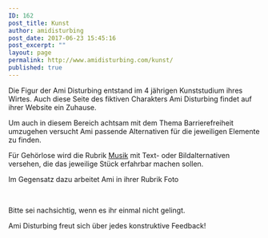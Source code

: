 ```yaml
---
ID: 162
post_title: Kunst
author: amidisturbing
post_date: 2017-06-23 15:45:16
post_excerpt: ""
layout: page
permalink: http://www.amidisturbing.com/kunst/
published: true
---
```

Die Figur der Ami Disturbing entstand im 4 jährigen Kunststudium ihres Wirtes. Auch diese Seite des fiktiven Charakters Ami Disturbing findet auf ihrer Website ein Zuhause.

Um auch in diesem Bereich achtsam mit dem Thema Barrierefreiheit umzugehen versucht Ami passende Alternativen für die jeweiligen Elemente zu finden.

Für Gehörlose wird die Rubrik <a href="http://www.amidisturbing.com/music/">Musik</a> mit Text- oder Bildalternativen versehen, die das jeweilige Stück erfahrbar machen sollen.

Im Gegensatz dazu arbeitet Ami in ihrer Rubrik Foto

&nbsp;

Bitte sei nachsichtig, wenn es ihr einmal nicht gelingt.

Ami Disturbing freut sich über jedes konstruktive Feedback!